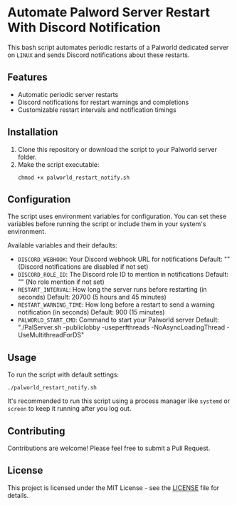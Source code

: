 # Automate Palword Server Restart With Discord Notification

This bash script automates periodic restarts of a Palworld dedicated server on `LINUX` and sends Discord notifications about these restarts.

## Features

- Automatic periodic server restarts
- Discord notifications for restart warnings and completions
- Customizable restart intervals and notification timings

## Installation

1. Clone this repository or download the script to your Palworld server folder.
2. Make the script executable:
   ```
   chmod +x palworld_restart_notify.sh
   ```

## Configuration

The script uses environment variables for configuration. You can set these variables before running the script or include them in your system's environment.

Available variables and their defaults:

- `DISCORD_WEBHOOK`: Your Discord webhook URL for notifications
  Default: "" (Discord notifications are disabled if not set)
- `DISCORD_ROLE_ID`: The Discord role ID to mention in notifications
  Default: "" (No role mention if not set)
- `RESTART_INTERVAL`: How long the server runs before restarting (in seconds)
  Default: 20700 (5 hours and 45 minutes)
- `RESTART_WARNING_TIME`: How long before a restart to send a warning notification (in seconds)
  Default: 900 (15 minutes)
- `PALWORLD_START_CMD`: Command to start your Palworld server
  Default: "./PalServer.sh -publiclobby -useperfthreads -NoAsyncLoadingThread -UseMultithreadForDS"


## Usage

To run the script with default settings:

```
./palworld_restart_notify.sh
```


It's recommended to run this script using a process manager like `systemd` or `screen` to keep it running after you log out.


## Contributing

Contributions are welcome! Please feel free to submit a Pull Request.

## License

This project is licensed under the MIT License - see the [LICENSE](LICENSE) file for details.
